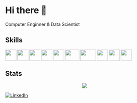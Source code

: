 # Hi there 👋

Computer Enginner & Data Scientist

<!--
I'm a skilled and passionate Data Scientist and Full Stack Developer with expertise in Python, SQL, machine learning, and web development. I have a strong background in data analysis, statistics, and mathematics, along with hands-on experience in building predictive models, recommendation systems, and time series analysis. My goal is to leverage data-driven insights and innovative technologies to solve complex business challenges and drive impactful results.
-->

<!--
[![LinkedIn](https://img.shields.io/badge/LinkedIn-Pastorio-blue.svg)](https://www.linkedin.com/in/jo%C3%A3o-past%C3%B3rio-90336414b/)
-->

## Skills

<div style="display: inline_block">
  <img src="https://cdn.icon-icons.com/icons2/1508/PNG/512/python_104451.png" width="35" height="35" align=left>
  <img src="https://cdn.icon-icons.com/icons2/2415/PNG/512/c_original_logo_icon_146611.png" width="35" height="35" align=left>
  <img src="https://cdn-icons-png.flaticon.com/512/6132/6132222.png" width="35" height="35" align=left>
  <img src="https://img.icons8.com/?size=512&id=qGUfLiYi1bRN&format=png" width="35" height="35" align=left>
  <img src="https://upload.wikimedia.org/wikipedia/commons/thumb/2/2d/Tensorflow_logo.svg/1200px-Tensorflow_logo.svg.png" width="35" height="35" align=left>
  <img src="https://www.gend.co/hs-fs/hubfs/gcp-logo-cloud.png?width=730&name=gcp-logo-cloud.png" width="45" height="35" align=left>
  <img src="https://www.cilans.net/wp-content/uploads/2019/09/scikit-learn-logo-notext-1.png" width="50" height="35" align=left>
  <img src="https://upload.wikimedia.org/wikipedia/commons/thumb/2/22/Pandas_mark.svg/274px-Pandas_mark.svg.png" width="35" height="35" align=left>
  <img src="https://img.stackshare.io/service/5601/keras.png" width="35" height="35" align=left>
<!--   <img src="https://mlflow.org/images/MLflow-logo-final-white-TM.png" width="90" height="35" align=left> -->
  <img src="https://www.kubeflow.org/docs/images/logos/Jupyter.png" width="35" height="35" align=left>


</div>
<br><br>

## Stats

<!--
<div style="display: inline_block"><br>
  <a href="https://github.com/Pastorio">
  <img height="150em" src="https://github-readme-stats.vercel.app/api?username=Pastorio&theme=radical&show_icons=true"/>
  <img height="150em" src="https://github-readme-stats.vercel.app/api/top-langs/?username=Pastorio&layout=compact&langs_count=8&theme=radical"/>
</div>
<br>
-->

<div>
  <p align=center>
    <img src="http://github-readme-streak-stats.herokuapp.com?user=Pastorio&theme=jolly&hide_border=true&date_format=M%20j%5B%2C%20Y%5D">
  </p>
</div>

    
[![LinkedIn](https://img.shields.io/badge/LinkedIn-Pastorio-blue.svg)](https://www.linkedin.com/in/jo%C3%A3o-past%C3%B3rio-90336414b/)

<!--
**Pastorio/Pastorio** is a ✨ _special_ ✨ repository because its `README.md` (this file) appears on your GitHub profile.

Here are some ideas to get you started:

- 🔭 I’m currently working on ...
- 🌱 I’m currently learning ...
- 👯 I’m looking to collaborate on ...
- 🤔 I’m looking for help with ...
- 💬 Ask me about ...
- 📫 How to reach me: ...
- 😄 Pronouns: ...
- ⚡ Fun fact: ...
-->
